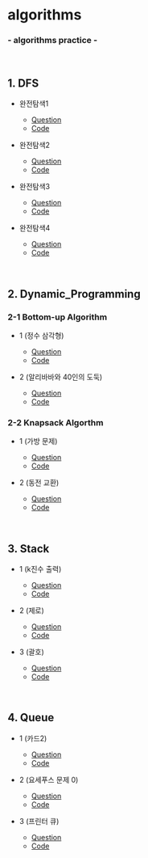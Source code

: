 # algorithms

### - algorithms practice -

<BR>


## 1. DFS

* 완전탐색1
    - [Question](https://github.com/daldalhada/algorithms/blob/main/DFS/BruteForce/1/%EB%AC%B8%EC%A0%9C.PNG)
    - [Code](https://github.com/daldalhada/algorithms/blob/main/DFS/BruteForce/1/main.cpp)

* 완전탐색2
    - [Question](https://github.com/daldalhada/algorithms/blob/main/DFS/BruteForce/2/%EB%AC%B8%EC%A0%9C.PNG)
    - [Code](https://github.com/daldalhada/algorithms/blob/main/DFS/BruteForce/2/main.cpp)

* 완전탐색3 
    - [Question](https://github.com/daldalhada/algorithms/blob/main/DFS/BruteForce/3/%EB%AC%B8%EC%A0%9C.PNG)
    - [Code](https://github.com/daldalhada/algorithms/blob/main/DFS/BruteForce/3/main.cpp)

* 완전탐색4 
    - [Question](https://programmers.co.kr/learn/courses/30/lessons/43165)
    - [Code](https://github.com/daldalhada/algorithms/blob/main/DFS/BruteForce/4/main.cpp)

<BR>

## 2. Dynamic_Programming

### 2-1 Bottom-up Algorithm

* 1 (정수 삼각형)
    - [Question](https://www.acmicpc.net/problem/1932)
    - [Code](https://github.com/daldalhada/algorithms/blob/main/DynamicProgramming/BottomUp/1/main.cpp)

* 2 (알리바바와 40인의 도둑)
    - [Question](https://github.com/daldalhada/algorithms/blob/main/DynamicProgramming/BottomUp/2/%EB%AC%B8%EC%A0%9C.PNG)
    - [Code](https://github.com/daldalhada/algorithms/blob/main/DynamicProgramming/BottomUp/2/main.cpp)

### 2-2 Knapsack Algorthm

* 1 (가방 문제)
    - [Question](https://github.com/daldalhada/algorithms/blob/main/DynamicProgramming/Knapsack/1/%EB%AC%B8%EC%A0%9C.PNG)
    - [Code](https://github.com/daldalhada/algorithms/blob/main/DynamicProgramming/Knapsack/1/main.cpp)

* 2 (동전 교환)
    - [Question](https://github.com/daldalhada/algorithms/blob/main/DynamicProgramming/Knapsack/2/%EB%AC%B8%EC%A0%9C.PNG)
    - [Code](https://github.com/daldalhada/algorithms/blob/main/DynamicProgramming/Knapsack/2/main.cpp)




<BR>

## 3. Stack

* 1 (k진수 출력)
    - [Question](https://github.com/daldalhada/algorithms/blob/main/Stack/1/%EB%AC%B8%EC%A0%9C.PNG)
    - [Code](https://github.com/daldalhada/algorithms/blob/main/Stack/1/main.cpp)

* 2 (제로)
    - [Question](https://www.acmicpc.net/problem/10773)
    - [Code](https://github.com/daldalhada/algorithms/blob/main/Stack/2/main.cpp)

* 3 (괄호)
    - [Question](https://www.acmicpc.net/problem/9012)
    - [Code](https://github.com/daldalhada/algorithms/blob/main/Stack/3/main.cpp)


<BR>

## 4. Queue

* 1 (카드2)
    - [Question](https://www.acmicpc.net/problem/2164)
    - [Code](https://github.com/daldalhada/algorithms/blob/main/Queue/1/main.cpp)

* 2 (요세푸스 문제 0)
    - [Question](https://www.acmicpc.net/problem/11866)
    - [Code](https://github.com/daldalhada/algorithms/blob/main/Queue/2/main.cpp)

* 3 (프린터 큐)
    - [Question](https://www.acmicpc.net/problem/1966)
    - [Code](https://github.com/daldalhada/algorithms/blob/main/Queue/3/main.cpp)